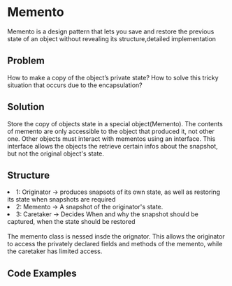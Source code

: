 # Memento
Memento is a design pattern that lets you save and restore the previous state of an object without revealing its structure,detailed implementation
## Problem
How to make a copy of the object’s private state? How to solve this tricky situation that occurs due to the encapsulation?
## Solution
Store the copy of objects state in a special object(Memento). The contents of memento are only accessible to the object that produced it, not other one. Other objects 
must interact with mementos using an interface. This interface allows the objects the retrieve certain infos about the snapshot, but not the original object's state.
## Structure
<li> 1: Originator -> produces snapsots of its own state, as well as restoring its state when snapshots are required </li>
<li> 2: Memento -> A snapshot of the originator's state. </li>
<li> 3: Caretaker -> Decides When and why the snapshot should be captured, when the state should be restored </li>
<br/>
The memento class is nessed insde the orignator. This allows the originator to access the privately declared fields and methods of the memento, while the caretaker has limited access.
 
## Code Examples
